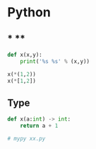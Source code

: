 # Python

## * **

```python
def x(x,y):
    print('%s %s' % (x,y))

x(*(1,2))
x(*[1,2])
```

## Type

```python
def x(a:int) -> int:
    return a + 1

# mypy xx.py
```